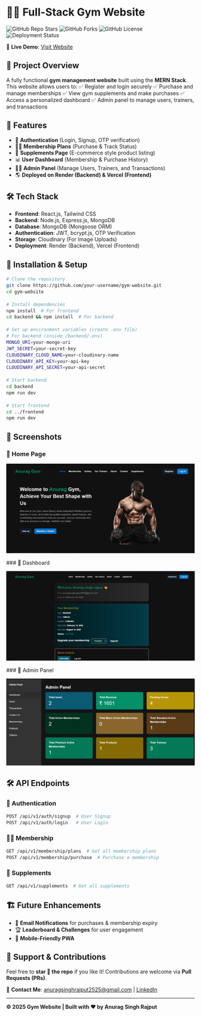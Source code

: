 # 🏋️‍♂️ Full-Stack Gym Website

![GitHub Repo Stars](https://img.shields.io/github/stars/your-username/gym-website?style=social)
![GitHub Forks](https://img.shields.io/github/forks/your-username/gym-website?style=social)
![GitHub License](https://img.shields.io/github/license/your-username/gym-website)
![Deployment Status](https://img.shields.io/badge/deployed-success-green)

🚀 **Live Demo**: [Visit Website](https://full-stack-gym-website-ashen.vercel.app)

## 📌 Project Overview
A fully functional **gym management website** built using the **MERN Stack**. This website allows users to:
✅ Register and login securely
✅ Purchase and manage memberships
✅ View gym supplements and make purchases
✅ Access a personalized dashboard
✅ Admin panel to manage users, trainers, and transactions

## 🎯 Features
- 🔐 **Authentication** (Login, Signup, OTP verification)
- 🏋️‍♂️ **Membership Plans** (Purchase & Track Status)
- 🛒 **Supplements Page** (E-commerce style product listing)
- 📊 **User Dashboard** (Membership & Purchase History)
- 👨‍💻 **Admin Panel** (Manage Users, Trainers, and Transactions)
- 🌎 **Deployed on Render (Backend) & Vercel (Frontend)**

## 🛠️ Tech Stack
- **Frontend**: React.js, Tailwind CSS
- **Backend**: Node.js, Express.js, MongoDB
- **Database**: MongoDB (Mongoose ORM)
- **Authentication**: JWT, bcrypt.js, OTP Verification
- **Storage**: Cloudinary (For Image Uploads)
- **Deployment**: Render (Backend), Vercel (Frontend)

## 🚀 Installation & Setup
```bash
# Clone the repository
git clone https://github.com/your-username/gym-website.git
cd gym-website

# Install dependencies
npm install  # For frontend
cd backend && npm install  # For backend

# Set up environment variables (create .env file)
# For backend (inside /backend/.env)
MONGO_URI=your-mongo-uri
JWT_SECRET=your-secret-key
CLOUDINARY_CLOUD_NAME=your-cloudinary-name
CLOUDINARY_API_KEY=your-api-key
CLOUDINARY_API_SECRET=your-api-secret

# Start backend
cd backend
npm run dev

# Start frontend
cd ../frontend
npm run dev
```

## 📸 Screenshots
### 🔹 Home Page
<p align-item: center ><img src="client/assets/Screenshot 2025-02-14 012044.png" /></p>
### 🔹 Dashboard
<p align-item: center ><img src="client/assets/Screenshot 2025-02-14 012538.png" /></p>
### 🔹 Admin Panel
<p align-item: center ><img src="client/assets/Screenshot 2025-02-14 012740.png" /></p>

## 🛠️ API Endpoints
### 🔑 Authentication
```bash
POST /api/v1/auth/signup  # User Signup
POST /api/v1/auth/login   # User Login
```
### 🏋️‍♂️ Membership
```bash
GET /api/v1/membership/plans  # Get all membership plans
POST /api/v1/membership/purchase  # Purchase a membership
```
### 🛒 Supplements
```bash
GET /api/v1/supplements  # Get all supplements
```

## 🏗️ Future Enhancements
- 📩 **Email Notifications** for purchases & membership expiry
- 🏆 **Leaderboard & Challenges** for user engagement
- 📱 **Mobile-Friendly PWA**

## 💖 Support & Contributions
Feel free to **star 🌟 the repo** if you like it! Contributions are welcome via **Pull Requests (PRs)**.

📩 **Contact Me**: [anuragsinghrajput2525@gmail.com](mailto:anuragsinghrajput2525@gmail.com) | [LinkedIn](https://linkedin.com/in/yourprofile)

---
**© 2025 Gym Website | Built with ❤️ by Anurag Singh Rajput**
